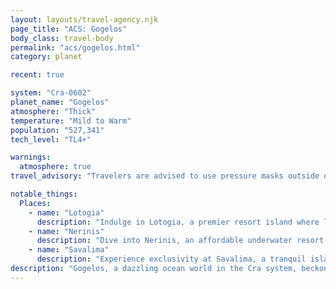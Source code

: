 ```yaml
---
layout: layouts/travel-agency.njk
page_title: "ACS: Gogelos"
body_class: travel-body
permalink: "acs/gogelos.html"
category: planet

recent: true

system: "Cra-0602"
planet_name: "Gogelos"
atmosphere: "Thick"
temperature: "Mild to Warm"
population: "527,341"
tech_level: "TL4+"

warnings:
  atmosphere: true
travel_advisory: "Travelers are advised to use pressure masks outside designated resort zones due to Gogelos’s thick atmosphere. Resort facilities provide safe, filtered environments for a comfortable stay."

notable_things:
  Places:
    - name: "Lotogia"
      description: "Indulge in Lotogia, a premier resort island where luxury meets adventure. Savor world-class dining, explore a Terran zoo showcasing exotic wildlife, and relax in shared hotels designed for ultimate comfort, all set against Gogelos’s shimmering oceanic backdrop."
    - name: "Nerinis"
      description: "Dive into Nerinis, an affordable underwater resort tailored for business travelers. Enjoy modern amenities and serene underwater views, perfect for those seeking a practical yet immersive escape in Gogelos’s vibrant seas."
    - name: "Savalima"
      description: "Experience exclusivity at Savalima, a tranquil island retreat for discerning travelers. With curated amenities and serene vistas, this less-crowded haven offers a luxurious escape amidst Gogelos’s sparkling waters."
description: "Gogelos, a dazzling ocean world in the Cra system, beckons with its glittering seas and luxurious resorts crafted by Vintara Brands, Inc. Vibrant, engineered ecosystems thrive within climate-controlled domes, offering travelers a synthetic paradise of comfort and beauty. From Lotogia’s lively resort scene to Savalima’s exclusive retreats, Gogelos promises an unforgettable escape. Whether dining in style, exploring underwater havens, or relaxing in curated luxury, your journey to Gogelos is a masterpiece of leisure and wonder."
---
```

